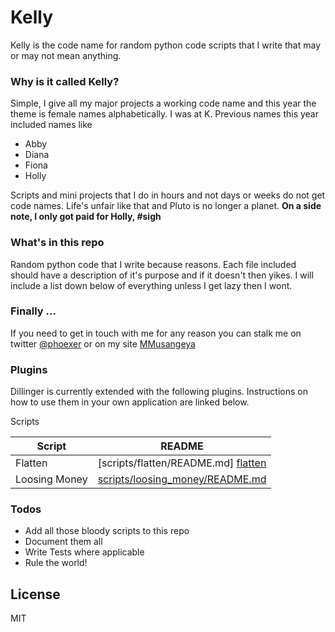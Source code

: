 # Kelly

Kelly is the code name for random python code scripts that I write that may or may not mean anything. 

### Why is it called Kelly?
Simple, I give all my major projects a working code name and this year the theme is female names alphabetically. I was at K. Previous names this year included names like
- Abby
- Diana
- Fiona
- Holly

Scripts and mini projects that I do in hours and not days or weeks do not get code names.  Life's unfair like that and Pluto is no longer a planet.
**On a side note, I only got paid for Holly, #sigh**

### What's in this repo

Random python code that I write because reasons. Each file included should have a description of it's purpose and if it doesn't then yikes.
I will include a list down below of everything unless I get lazy then I wont.

### Finally ...
If you need to get in touch with me for any reason you can stalk me on twitter [@phoexer][twitter] or on my site [MMusangeya] 

### Plugins

Dillinger is currently extended with the following plugins. Instructions on how to use them in your own application are linked below.

Scripts 

| Script | README |
| ------ | ------ |
| Flatten | [scripts/flatten/README.md] [flatten] |
| Loosing Money | [scripts/loosing_money/README.md](scripts/loosing_money/README.md)

### Todos

 - Add all those bloody scripts to this repo
 - Document them all
 - Write Tests where applicable
 - Rule the world!

License
----

MIT


[//]: # (These are reference links used in the body of this note and get stripped out when the markdown processor does its job. There is no need to format nicely because it shouldn't be seen.)

   [mmusangeya]: <https://mmusangeya.com>
   [twitter]: <https://twitter.com/phoexer>
   [flatten]: <scripts/flatten/README.md>
   
